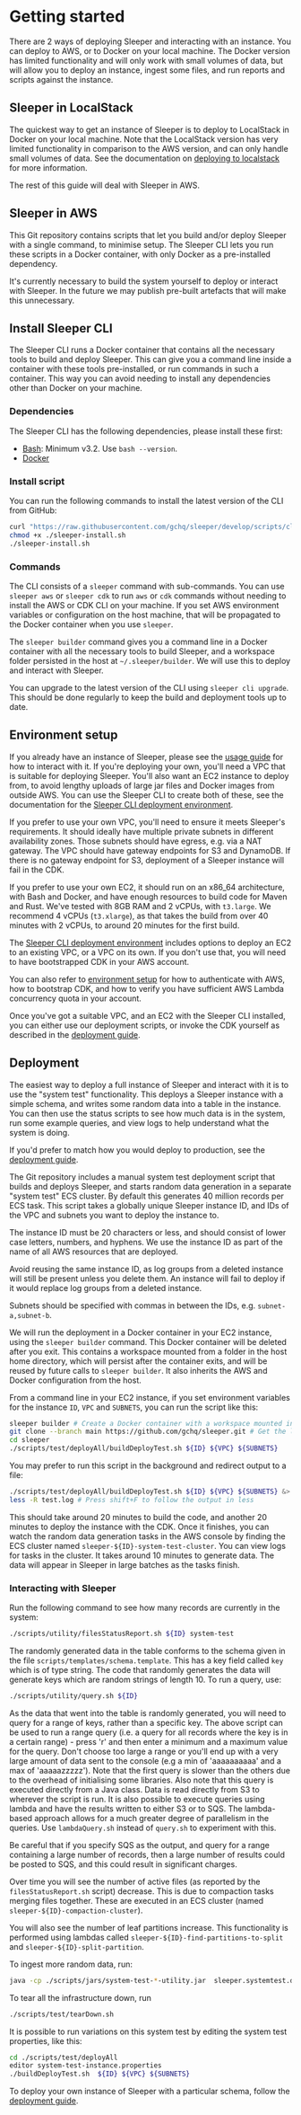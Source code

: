 Getting started
===============

There are 2 ways of deploying Sleeper and interacting with an instance. You can deploy to AWS, or to Docker on your
local machine. The Docker version has limited functionality and will only work with small volumes of data, but will
allow you to deploy an instance, ingest some files, and run reports and scripts against the instance.

## Sleeper in LocalStack

The quickest way to get an instance of Sleeper is to deploy to LocalStack in Docker on your local machine. Note that the
LocalStack version has very limited functionality in comparison to the AWS version, and can only handle small volumes of
data. See the documentation on [deploying to localstack](deployment/deploy-to-localstack.md) for more information.

The rest of this guide will deal with Sleeper in AWS.

## Sleeper in AWS

This Git repository contains scripts that let you build and/or deploy Sleeper with a single command, to minimise setup.
The Sleeper CLI lets you run these scripts in a Docker container, with only Docker as a pre-installed dependency.

It's currently necessary to build the system yourself to deploy or interact with Sleeper. In the future we may publish
pre-built artefacts that will make this unnecessary.

## Install Sleeper CLI

The Sleeper CLI runs a Docker container that contains all the necessary tools to build and deploy Sleeper. This can give
you a command line inside a container with these tools pre-installed, or run commands in such a container. This way you
can avoid needing to install any dependencies other than Docker on your machine.

### Dependencies

The Sleeper CLI has the following dependencies, please install these first:

* [Bash](https://www.gnu.org/software/bash/): Minimum v3.2. Use `bash --version`.
* [Docker](https://docs.docker.com/get-docker/)

### Install script

You can run the following commands to install the latest version of the CLI from GitHub:

```bash
curl "https://raw.githubusercontent.com/gchq/sleeper/develop/scripts/cli/install.sh" -o ./sleeper-install.sh
chmod +x ./sleeper-install.sh
./sleeper-install.sh
```

### Commands

The CLI consists of a `sleeper` command with sub-commands. You can use `sleeper aws` or `sleeper cdk` to run `aws` or
`cdk` commands without needing to install the AWS or CDK CLI on your machine. If you set AWS environment variables or
configuration on the host machine, that will be propagated to the Docker container when you use `sleeper`.

The `sleeper builder` command gives you a command line in a Docker container with all the necessary tools to build
Sleeper, and a workspace folder persisted in the host at `~/.sleeper/builder`. We will use this to deploy and interact
with Sleeper.

You can upgrade to the latest version of the CLI using `sleeper cli upgrade`. This should be done regularly to keep the
build and deployment tools up to date.

## Environment setup

If you already have an instance of Sleeper, please see the [usage guide](usage-guide.md) for how to interact with it.
If you're deploying your own, you'll need a VPC that is suitable for deploying Sleeper. You'll also want an EC2 instance
to deploy from, to avoid lengthy uploads of large jar files and Docker images from outside AWS. You can use the Sleeper
CLI to create both of these, see the documentation for
the [Sleeper CLI deployment environment](deployment/cli-deployment-environment.md).

If you prefer to use your own VPC, you'll need to ensure it meets Sleeper's requirements. It should ideally have
multiple private subnets in different availability zones. Those subnets should have egress, e.g. via a NAT gateway. The
VPC should have gateway endpoints for S3 and DynamoDB. If there is no gateway endpoint for S3, deployment of a Sleeper
instance will fail in the CDK.

If you prefer to use your own EC2, it should run on an x86_64 architecture, with Bash and Docker, and have enough
resources to build code for Maven and Rust. We've tested with 8GB RAM and 2 vCPUs, with `t3.large`. We recommend 4 vCPUs
(`t3.xlarge`), as that takes the build from over 40 minutes with 2 vCPUs, to around 20 minutes for the first build.

The [Sleeper CLI deployment environment](deployment/cli-deployment-environment.md) includes options to deploy an EC2 to
an existing VPC, or a VPC on its own. If you don't use that, you will need to have bootstrapped CDK in your AWS account.

You can also refer to [environment setup](deployment/environment-setup.md) for how to authenticate with AWS, how to
bootstrap CDK, and how to verify you have sufficient AWS Lambda concurrency quota in your account.

Once you've got a suitable VPC, and an EC2 with the Sleeper CLI installed, you can either use our deployment scripts,
or invoke the CDK yourself as described in the [deployment guide](deployment-guide.md).

## Deployment

The easiest way to deploy a full instance of Sleeper and interact with it is to use the "system test" functionality.
This deploys a Sleeper instance with a simple schema, and writes some random data into a table in the instance. You can
then use the status scripts to see how much data is in the system, run some example queries, and view logs to help
understand what the system is doing.

If you'd prefer to match how you would deploy to production, see the [deployment guide](deployment-guide.md).

The Git repository includes a manual system test deployment script that builds and deploys Sleeper, and starts random
data generation in a separate "system test" ECS cluster. By default this generates 40 million records per ECS task. This
script takes a globally unique Sleeper instance ID, and IDs of the VPC and subnets you want to deploy the instance to.

The instance ID must be 20 characters or less, and should consist of lower case letters, numbers, and hyphens. We use
the instance ID as part of the name of all AWS resources that are deployed.

Avoid reusing the same instance ID, as log groups from a deleted instance will still be present unless you delete them.
An instance will fail to deploy if it would replace log groups from a deleted instance.

Subnets should be specified with commas in between the IDs, e.g. `subnet-a,subnet-b`.

We will run the deployment in a Docker container in your EC2 instance, using the `sleeper builder` command. This Docker
container will be deleted after you exit. This contains a workspace mounted from a folder in the host home directory,
which will persist after the container exits, and will be reused by future calls to `sleeper builder`. It also inherits
the AWS and Docker configuration from the host.

From a command line in your EC2 instance, if you set environment variables for the instance `ID`, `VPC` and `SUBNETS`,
you can run the script like this:

```bash
sleeper builder # Create a Docker container with a workspace mounted in from the host directory ~/.sleeper/builder
git clone --branch main https://github.com/gchq/sleeper.git # Get the latest release version of Sleeper
cd sleeper
./scripts/test/deployAll/buildDeployTest.sh ${ID} ${VPC} ${SUBNETS}
```

You may prefer to run this script in the background and redirect output to a file:

```bash
./scripts/test/deployAll/buildDeployTest.sh ${ID} ${VPC} ${SUBNETS} &> test.log &
less -R test.log # Press shift+F to follow the output in less
```

This should take around 20 minutes to build the code, and another 20 minutes to deploy the instance with the CDK. Once
it finishes, you can watch the random data generation tasks in the AWS console by finding the ECS cluster
named `sleeper-${ID}-system-test-cluster`. You can view logs for tasks in the cluster. It takes around 10 minutes to
generate data. The data will appear in Sleeper in large batches as the tasks finish.

### Interacting with Sleeper

Run the following command to see how many records are currently in the system:

```bash
./scripts/utility/filesStatusReport.sh ${ID} system-test
```

The randomly generated data in the table conforms to the schema given in the file `scripts/templates/schema.template`.
This has a key field called `key` which is of type string. The code that randomly generates the data will generate keys
which are random strings of length 10. To run a query, use:

```bash
./scripts/utility/query.sh ${ID}
```

As the data that went into the table is randomly generated, you will need to query for a range of keys, rather than a
specific key. The above script can be used to run a range query (i.e. a query for all records where the key is in a
certain range) - press 'r' and then enter a minimum and a maximum value for the query. Don't choose too large a range or
you'll end up with a very large amount of data sent to the console (e.g a min of 'aaaaaaaaaa' and a max of
'aaaaazzzzz'). Note that the first query is slower than the others due to the overhead of initialising some libraries.
Also note that this query is executed directly from a Java class. Data is read directly from S3 to wherever the script
is run. It is also possible to execute queries using lambda and have the results written to either S3 or to SQS. The
lambda-based approach allows for a much greater degree of parallelism in the queries. Use `lambdaQuery.sh` instead of
`query.sh` to experiment with this.

Be careful that if you specify SQS as the output, and query for a range containing a large number of records, then a
large number of results could be posted to SQS, and this could result in significant charges.

Over time you will see the number of active files (as reported by the `filesStatusReport.sh` script) decrease. This is
due to compaction tasks merging files together. These are executed in an ECS cluster (named
`sleeper-${ID}-compaction-cluster`).

You will also see the number of leaf partitions increase. This functionality is performed using lambdas called
`sleeper-${ID}-find-partitions-to-split` and `sleeper-${ID}-split-partition`.

To ingest more random data, run:

```bash
java -cp ./scripts/jars/system-test-*-utility.jar  sleeper.systemtest.drivers.ingest.RunWriteRandomDataTaskOnECS ${ID} system-test
```

To tear all the infrastructure down, run

```bash
./scripts/test/tearDown.sh
```

It is possible to run variations on this system test by editing the system test properties, like this:

```bash
cd ./scripts/test/deployAll
editor system-test-instance.properties
./buildDeployTest.sh  ${ID} ${VPC} ${SUBNETS}
```

To deploy your own instance of Sleeper with a particular schema, follow the [deployment guide](deployment-guide.md).
